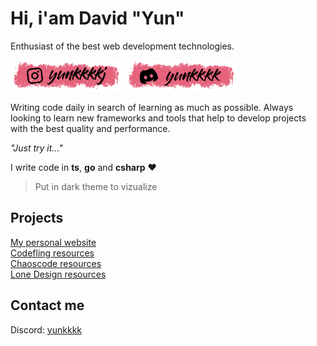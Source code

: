 # Hi, i'am David "Yun"

Enthusiast of the best web development technologies.

[![Instagram](/assets/instagram.png)](https://instagram.com/yunkkkkj) [![Discord](./assets/discord.png)](https://discord.com/users/1127320965555167362)

Writing code daily in search of learning as much as possible. Always looking to learn new frameworks and tools that help to develop projects with the best quality and performance.

*"Just try it..."*

I write code in **ts**, **go** and **csharp** ❤
<br/>

> Put in dark theme to vizualize

## Projects

[My personal website](https://yundev.wtf) \
[Codefling resources](https://codefling.com/yun) \
[Chaoscode resources](https://chaoscode.io/resources/authors/yun.27512/) \
[Lone Design resources](https://lone.design/vendor/yunsz/)

## Contact me
Discord: [yunkkkk](https://discord.com/users/1127320965555167362)
